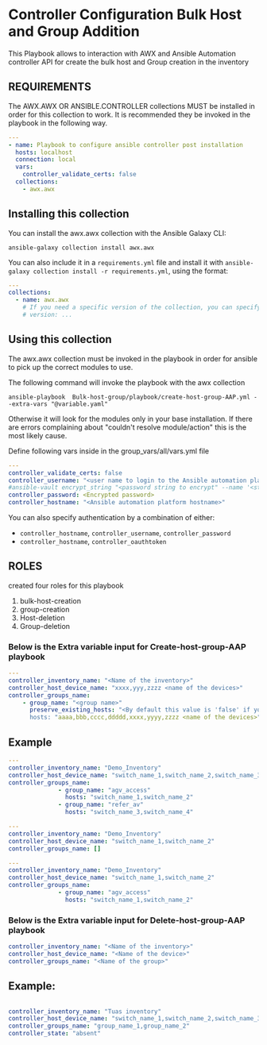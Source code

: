 # Controller Configuration Bulk Host and Group Addition

This Playbook allows to interaction with AWX and Ansible Automation controller API for create the 
bulk host and Group creation in the inventory

## REQUIREMENTS

The AWX.AWX OR ANSIBLE.CONTROLLER collections MUST be installed in order for this collection to work. It is recommended they be invoked in the playbook in the following way.

```yaml
---
- name: Playbook to configure ansible controller post installation
  hosts: localhost
  connection: local
  vars:
    controller_validate_certs: false
  collections:
    - awx.awx
```
## Installing this collection

You can install the awx.awx collection with the Ansible Galaxy CLI:

```console
ansible-galaxy collection install awx.awx
```

You can also include it in a `requirements.yml` file and install it with `ansible-galaxy collection install -r requirements.yml`, using the format:

```yaml
---
collections:
  - name: awx.awx
    # If you need a specific version of the collection, you can specify like this:
    # version: ...
```


## Using this collection

The awx.awx collection must be invoked in the playbook in order for ansible to pick up the correct modules to use.

The following command will invoke the playbook with the awx collection

```console
ansible-playbook  Bulk-host-group/playbook/create-host-group-AAP.yml --extra-vars "@variable.yaml"
```

Otherwise it will look for the modules only in your base installation. If there are errors complaining about "couldn't resolve module/action" this is the most likely cause.

Define following vars inside in the group_vars/all/vars.yml file
```yaml
---
controller_validate_certs: false
controller_username: "<user name to login to the Ansible automation platform>"
#ansible-vault encrypt_string "<password string to encrypt" --name '<string name of the variable>'
controller_password: <Encrypted password>
controller_hostname: "<Ansible automation platform hostname>"
```
You can also specify authentication by a combination of either:

- `controller_hostname`, `controller_username`, `controller_password`
- `controller_hostname`, `controller_oauthtoken`

## ROLES
created four roles for this playbook
1) bulk-host-creation
2) group-creation
3) Host-deletion 
4) Group-deletion

### Below is the  Extra variable input for Create-host-group-AAP playbook 

```yaml
---
controller_inventory_name: "<Name of the inventory>"
controller_host_device_name: "xxxx,yyy,zzzz <name of the devices>"
controller_groups_name:
    - group_name: "<group name>"
      preserve_existing_hosts: "<By default this value is 'false' if you would like to preserve the existing hosts for this group then change as "True" >
      hosts: "aaaa,bbb,cccc,ddddd,xxxx,yyyy,zzzz <name of the devices>"

```

## Example

``` yaml
---
controller_inventory_name: "Demo_Inventory"
controller_host_device_name: "switch_name_1,switch_name_2,switch_name_3,switch_name_4"
controller_groups_name:
              - group_name: "agv_access"
                hosts: "switch_name_1,switch_name_2"
              - group_name: "refer_av"
                hosts: "switch_name_3,switch_name_4"
```
``` yaml
---
controller_inventory_name: "Demo_Inventory"
controller_host_device_name: "switch_name_1,switch_name_2"
controller_groups_name: []
```

``` yaml
---
controller_inventory_name: "Demo_Inventory"
controller_host_device_name: "switch_name_1,switch_name_2"
controller_groups_name:
              - group_name: "agv_access"
                hosts: "switch_name_1,switch_name_2"
```                


### Below is the Extra variable input for Delete-host-group-AAP playbook

```yaml
controller_inventory_name: "<Name of the inventory>"
controller_host_device_name: "<Name of the device>"
controller_groups_name: "<Name of the group>"
```

## Example:

```yaml

controller_inventory_name: "Tuas inventory"
controller_host_device_name: "switch_name_1,switch_name_2,switch_name_3"
controller_groups_name: "group_name_1,group_name_2"
controller_state: "absent"

```